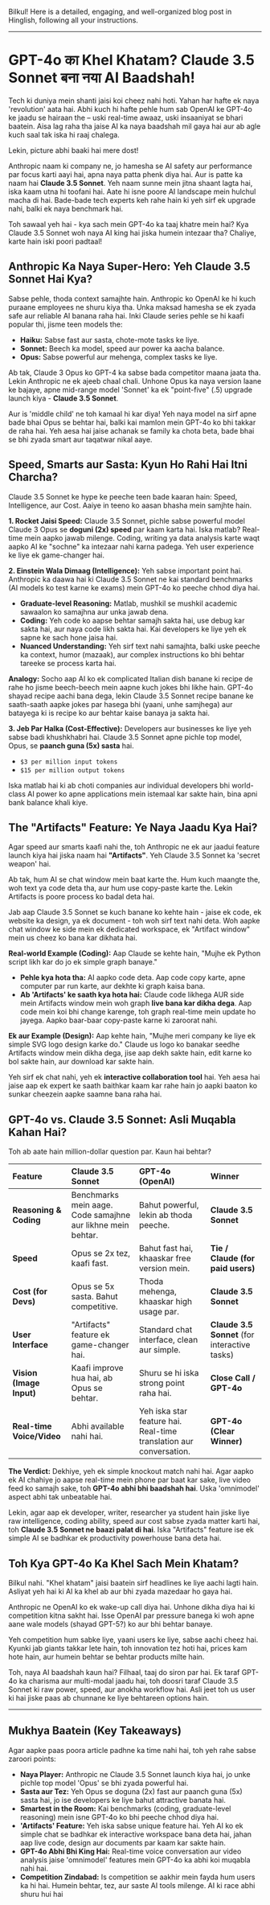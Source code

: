 Bilkul! Here is a detailed, engaging, and well-organized blog post in Hinglish, following all your instructions.

***

# GPT-4o का Khel Khatam? Claude 3.5 Sonnet बना नया AI Baadshah!

Tech ki duniya mein shanti jaisi koi cheez nahi hoti. Yahan har hafte ek naya 'revolution' aata hai. Abhi kuch hi hafte pehle hum sab OpenAI ke GPT-4o ke jaadu se hairaan the – uski real-time awaaz, uski insaaniyat se bhari baatein. Aisa lag raha tha jaise AI ka naya baadshah mil gaya hai aur ab agle kuch saal tak iska hi raaj chalega.

Lekin, picture abhi baaki hai mere dost!

Anthropic naam ki company ne, jo hamesha se AI safety aur performance par focus karti aayi hai, apna naya patta phenk diya hai. Aur is patte ka naam hai **Claude 3.5 Sonnet**. Yeh naam sunne mein jitna shaant lagta hai, iska kaam utna hi toofani hai. Aate hi isne poore AI landscape mein hulchul macha di hai. Bade-bade tech experts keh rahe hain ki yeh sirf ek upgrade nahi, balki ek naya benchmark hai.

Toh sawaal yeh hai - kya sach mein GPT-4o ka taaj khatre mein hai? Kya Claude 3.5 Sonnet woh naya AI king hai jiska humein intezaar tha? Chaliye, karte hain iski poori padtaal!

## Anthropic Ka Naya Super-Hero: Yeh Claude 3.5 Sonnet Hai Kya?

Sabse pehle, thoda context samajhte hain. Anthropic ko OpenAI ke hi kuch puraane employees ne shuru kiya tha. Unka maksad hamesha se ek zyada safe aur reliable AI banana raha hai. Inki Claude series pehle se hi kaafi popular thi, jisme teen models the:
*   **Haiku:** Sabse fast aur sasta, chote-mote tasks ke liye.
*   **Sonnet:** Beech ka model, speed aur power ka aacha balance.
*   **Opus:** Sabse powerful aur mehenga, complex tasks ke liye.

Ab tak, Claude 3 Opus ko GPT-4 ka sabse bada competitor maana jaata tha. Lekin Anthropic ne ek ajeeb chaal chali. Unhone Opus ka naya version laane ke bajaye, apne mid-range model 'Sonnet' ka ek "point-five" (.5) upgrade launch kiya - **Claude 3.5 Sonnet**.

Aur is 'middle child' ne toh kamaal hi kar diya! Yeh naya model na sirf apne bade bhai Opus se behtar hai, balki kai mamlon mein GPT-4o ko bhi takkar de raha hai. Yeh aesa hai jaise achanak se family ka chota beta, bade bhai se bhi zyada smart aur taqatwar nikal aaye.

## Speed, Smarts aur Sasta: Kyun Ho Rahi Hai Itni Charcha?

Claude 3.5 Sonnet ke hype ke peeche teen bade kaaran hain: Speed, Intelligence, aur Cost. Aaiye in teeno ko aasan bhasha mein samjhte hain.

**1. Rocket Jaisi Speed:**
Claude 3.5 Sonnet, pichle sabse powerful model Claude 3 Opus se **doguni (2x) speed** par kaam karta hai. Iska matlab? Real-time mein aapko jawab milenge. Coding, writing ya data analysis karte waqt aapko AI ke "sochne" ka intezaar nahi karna padega. Yeh user experience ke liye ek game-changer hai.

**2. Einstein Wala Dimaag (Intelligence):**
Yeh sabse important point hai. Anthropic ka daawa hai ki Claude 3.5 Sonnet ne kai standard benchmarks (AI models ko test karne ke exams) mein GPT-4o ko peeche chhod diya hai.
- **Graduate-level Reasoning:** Matlab, mushkil se mushkil academic sawaalon ko samajhna aur unka jawab dena.
- **Coding:** Yeh code ko aapse behtar samajh sakta hai, use debug kar sakta hai, aur naya code likh sakta hai. Kai developers ke liye yeh ek sapne ke sach hone jaisa hai.
- **Nuanced Understanding:** Yeh sirf text nahi samajhta, balki uske peeche ka context, humor (mazaak), aur complex instructions ko bhi behtar tareeke se process karta hai.

**Analogy:** Socho aap AI ko ek complicated Italian dish banane ki recipe de rahe ho jisme beech-beech mein aapne kuch jokes bhi likhe hain. GPT-4o shayad recipe aachi bana dega, lekin Claude 3.5 Sonnet recipe banane ke saath-saath aapke jokes par hasega bhi (yaani, unhe samjhega) aur batayega ki is recipe ko aur behtar kaise banaya ja sakta hai.

**3. Jeb Par Halka (Cost-Effective):**
Developers aur businesses ke liye yeh sabse badi khushkhabri hai. Claude 3.5 Sonnet apne pichle top model, Opus, se **paanch guna (5x) sasta** hai.
- `$3 per million input tokens`
- `$15 per million output tokens`

Iska matlab hai ki ab choti companies aur individual developers bhi world-class AI power ko apne applications mein istemaal kar sakte hain, bina apni bank balance khali kiye.

## The "Artifacts" Feature: Ye Naya Jaadu Kya Hai?

Agar speed aur smarts kaafi nahi the, toh Anthropic ne ek aur jaadui feature launch kiya hai jiska naam hai **"Artifacts"**. Yeh Claude 3.5 Sonnet ka 'secret weapon' hai.

Ab tak, hum AI se chat window mein baat karte the. Hum kuch maangte the, woh text ya code deta tha, aur hum use copy-paste karte the. Lekin Artifacts is poore process ko badal deta hai.

Jab aap Claude 3.5 Sonnet se kuch banane ko kehte hain - jaise ek code, ek website ka design, ya ek document - toh woh sirf text nahi deta. Woh aapke chat window ke side mein ek dedicated workspace, ek "Artifact window" mein us cheez ko bana kar dikhata hai.

**Real-world Example (Coding):**
Aap Claude se kehte hain, "Mujhe ek Python script likh kar do jo ek simple graph banaye."
- **Pehle kya hota tha:** AI aapko code deta. Aap code copy karte, apne computer par run karte, aur dekhte ki graph kaisa bana.
- **Ab 'Artifacts' ke saath kya hota hai:** Claude code likhega AUR side mein Artifacts window mein woh graph **live bana kar dikha dega**. Aap code mein koi bhi change karenge, toh graph real-time mein update ho jayega. Aapko baar-baar copy-paste karne ki zaroorat nahi.

**Ek aur Example (Design):**
Aap kehte hain, "Mujhe meri company ke liye ek simple SVG logo design karke do." Claude us logo ko banakar seedhe Artifacts window mein dikha dega, jise aap dekh sakte hain, edit karne ko bol sakte hain, aur download kar sakte hain.

Yeh sirf ek chat nahi, yeh ek **interactive collaboration tool** hai. Yeh aesa hai jaise aap ek expert ke saath baithkar kaam kar rahe hain jo aapki baaton ko sunkar cheezein aapke saamne bana raha hai.

## GPT-4o vs. Claude 3.5 Sonnet: Asli Muqabla Kahan Hai?

Toh ab aate hain million-dollar question par. Kaun hai behtar?

| Feature | Claude 3.5 Sonnet | GPT-4o (OpenAI) | Winner |
| :--- | :--- | :--- | :--- |
| **Reasoning & Coding** | Benchmarks mein aage. Code samajhne aur likhne mein behtar. | Bahut powerful, lekin ab thoda peeche. | **Claude 3.5 Sonnet** |
| **Speed** | Opus se 2x tez, kaafi fast. | Bahut fast hai, khaaskar free version mein. | **Tie / Claude (for paid users)** |
| **Cost (for Devs)** | Opus se 5x sasta. Bahut competitive. | Thoda mehenga, khaaskar high usage par. | **Claude 3.5 Sonnet** |
| **User Interface** | "Artifacts" feature ek game-changer hai. | Standard chat interface, clean aur simple. | **Claude 3.5 Sonnet** (for interactive tasks) |
| **Vision (Image Input)** | Kaafi improve hua hai, ab Opus se behtar. | Shuru se hi iska strong point raha hai. | **Close Call / GPT-4o** |
| **Real-time Voice/Video** | Abhi available nahi hai. | Yeh iska star feature hai. Real-time translation aur conversation. | **GPT-4o (Clear Winner)** |

**The Verdict:** Dekhiye, yeh ek simple knockout match nahi hai. Agar aapko ek AI chahiye jo aapse real-time mein phone par baat kar sake, live video feed ko samajh sake, toh **GPT-4o abhi bhi baadshah hai**. Uska 'omnimodel' aspect abhi tak unbeatable hai.

Lekin, agar aap ek developer, writer, researcher ya student hain jiske liye raw intelligence, coding ability, speed aur cost sabse zyada matter karti hai, toh **Claude 3.5 Sonnet ne baazi palat di hai**. Iska "Artifacts" feature ise ek simple AI se badhkar ek productivity powerhouse bana deta hai.

## Toh Kya GPT-4o Ka Khel Sach Mein Khatam?

Bilkul nahi. "Khel khatam" jaisi baatein sirf headlines ke liye aachi lagti hain. Asliyat yeh hai ki AI ka khel ab aur bhi zyada mazedaar ho gaya hai.

Anthropic ne OpenAI ko ek wake-up call diya hai. Unhone dikha diya hai ki competition kitna sakht hai. Isse OpenAI par pressure banega ki woh apne aane wale models (shayad GPT-5?) ko aur bhi behtar banaye.

Yeh competition hum sabke liye, yaani users ke liye, sabse aachi cheez hai. Kyunki jab giants takkar lete hain, toh innovation tez hoti hai, prices kam hote hain, aur humein behtar se behtar products milte hain.

Toh, naya AI baadshah kaun hai? Filhaal, taaj do siron par hai. Ek taraf GPT-4o ka charisma aur multi-modal jaadu hai, toh doosri taraf Claude 3.5 Sonnet ki raw power, speed, aur anokha workflow hai. Asli jeet toh us user ki hai jiske paas ab chunnane ke liye behtareen options hain.

---

## Mukhya Baatein (Key Takeaways)

Agar aapke paas poora article padhne ka time nahi hai, toh yeh rahe sabse zaroori points:

- **Naya Player:** Anthropic ne Claude 3.5 Sonnet launch kiya hai, jo unke pichle top model 'Opus' se bhi zyada powerful hai.
- **Sasta aur Tez:** Yeh Opus se doguna (2x) fast aur paanch guna (5x) sasta hai, jo ise developers ke liye bahut attractive banata hai.
- **Smartest in the Room:** Kai benchmarks (coding, graduate-level reasoning) mein isne GPT-4o ko bhi peeche chhod diya hai.
- **'Artifacts' Feature:** Yeh iska sabse unique feature hai. Yeh AI ko ek simple chat se badhkar ek interactive workspace bana deta hai, jahan aap live code, design aur documents par kaam kar sakte hain.
- **GPT-4o Abhi Bhi King Hai:** Real-time voice conversation aur video analysis jaise 'omnimodel' features mein GPT-4o ka abhi koi muqabla nahi hai.
- **Competition Zindabad:** Is competition se aakhir mein fayda hum users ka hi hai. Humein behtar, tez, aur saste AI tools milenge. AI ki race abhi shuru hui hai